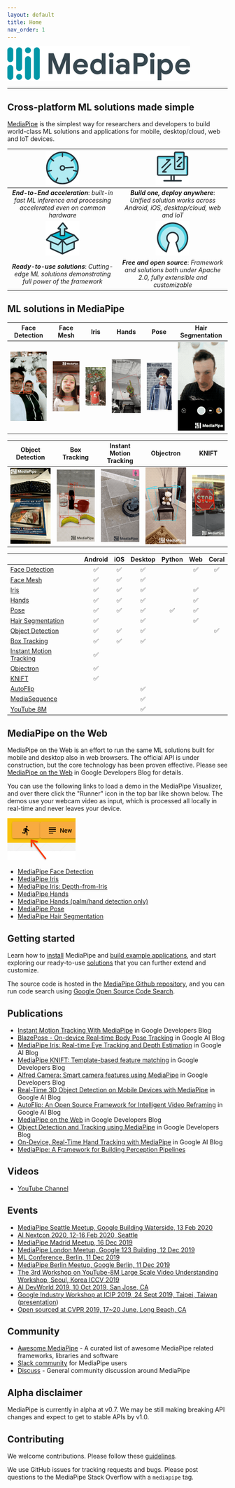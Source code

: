 ```yaml
---
layout: default
title: Home
nav_order: 1
---
```


![MediaPipe](images/mediapipe_small.png)

--------------------------------------------------------------------------------

## Cross-platform ML solutions made simple

[MediaPipe](https://google.github.io/mediapipe/) is the simplest way for researchers
and developers to build world-class ML solutions and applications for mobile,
desktop/cloud, web and IoT devices.

![accelerated.png](images/accelerated_small.png)                                                               | ![cross_platform.png](images/cross_platform_small.png)
:------------------------------------------------------------------------------------------------------------: | :----------------------------------------------------:
***End-to-End acceleration***: *built-in fast ML inference and processing accelerated even on common hardware* | ***Build one, deploy anywhere***: *Unified solution works across Android, iOS, desktop/cloud, web and IoT*
![ready_to_use.png](images/ready_to_use_small.png)                                                             | ![open_source.png](images/open_source_small.png)
***Ready-to-use solutions***: *Cutting-edge ML solutions demonstrating full power of the framework*            | ***Free and open source***: *Framework and solutions both under Apache 2.0, fully extensible and customizable*

## ML solutions in MediaPipe

Face Detection                                                                                                                 | Face Mesh                                                                                                       | Iris                                                                                                      | Hands                                                                                                      | Pose                                                                                                      | Hair Segmentation
:----------------------------------------------------------------------------------------------------------------------------: | :-------------------------------------------------------------------------------------------------------------: | :-------------------------------------------------------------------------------------------------------: | :--------------------------------------------------------------------------------------------------------: | :-------------------------------------------------------------------------------------------------------: | :---------------:
[![face_detection](images/mobile/face_detection_android_gpu_small.gif)](https://google.github.io/mediapipe/solutions/face_detection) | [![face_mesh](images/mobile/face_mesh_android_gpu_small.gif)](https://google.github.io/mediapipe/solutions/face_mesh) | [![iris](images/mobile/iris_tracking_android_gpu_small.gif)](https://google.github.io/mediapipe/solutions/iris) | [![hand](images/mobile/hand_tracking_android_gpu_small.gif)](https://google.github.io/mediapipe/solutions/hands) | [![pose](images/mobile/pose_tracking_android_gpu_small.gif)](https://google.github.io/mediapipe/solutions/pose) | [![hair_segmentation](images/mobile/hair_segmentation_android_gpu_small.gif)](https://google.github.io/mediapipe/solutions/hair_segmentation)

Object Detection                                                                                                                     | Box Tracking                                                                                                                | Instant Motion Tracking                                                                                                                               | Objectron                                                                                                             | KNIFT
:----------------------------------------------------------------------------------------------------------------------------------: | :-------------------------------------------------------------------------------------------------------------------------: | :---------------------------------------------------------------------------------------------------------------------------------------------------: | :-------------------------------------------------------------------------------------------------------------------: | :---:
[![object_detection](images/mobile/object_detection_android_gpu_small.gif)](https://google.github.io/mediapipe/solutions/object_detection) | [![box_tracking](images/mobile/object_tracking_android_gpu_small.gif)](https://google.github.io/mediapipe/solutions/box_tracking) | [![instant_motion_tracking](images/mobile/instant_motion_tracking_android_small.gif)](https://google.github.io/mediapipe/solutions/instant_motion_tracking) | [![objectron](images/mobile/objectron_chair_android_gpu_small.gif)](https://google.github.io/mediapipe/solutions/objectron) | [![knift](images/mobile/template_matching_android_cpu_small.gif)](https://google.github.io/mediapipe/solutions/knift)

<!-- []() in the first cell is needed to preserve table formatting in GitHub Pages. -->
<!-- Whenever this table is updated, paste a copy to solutions/solutions.md. -->

[]()                                                                                      | Android | iOS | Desktop | Python | Web | Coral
:---------------------------------------------------------------------------------------- | :-----: | :-: | :-----: | :----: | :-: | :---:
[Face Detection](https://google.github.io/mediapipe/solutions/face_detection)                   | ✅       | ✅   | ✅       |        | ✅   | ✅
[Face Mesh](https://google.github.io/mediapipe/solutions/face_mesh)                             | ✅       | ✅   | ✅       |        |     |
[Iris](https://google.github.io/mediapipe/solutions/iris)                                       | ✅       | ✅   | ✅       |        | ✅   |
[Hands](https://google.github.io/mediapipe/solutions/hands)                                     | ✅       | ✅   | ✅       |        | ✅   |
[Pose](https://google.github.io/mediapipe/solutions/pose)                                       | ✅       | ✅   | ✅       | ✅      | ✅   |
[Hair Segmentation](https://google.github.io/mediapipe/solutions/hair_segmentation)             | ✅       |     | ✅       |        | ✅   |
[Object Detection](https://google.github.io/mediapipe/solutions/object_detection)               | ✅       | ✅   | ✅       |        |     | ✅
[Box Tracking](https://google.github.io/mediapipe/solutions/box_tracking)                       | ✅       | ✅   | ✅       |        |     |
[Instant Motion Tracking](https://google.github.io/mediapipe/solutions/instant_motion_tracking) | ✅       |     |         |        |     |
[Objectron](https://google.github.io/mediapipe/solutions/objectron)                             | ✅       |     |         |        |     |
[KNIFT](https://google.github.io/mediapipe/solutions/knift)                                     | ✅       |     |         |        |     |
[AutoFlip](https://google.github.io/mediapipe/solutions/autoflip)                               |         |     | ✅       |        |     |
[MediaSequence](https://google.github.io/mediapipe/solutions/media_sequence)                    |         |     | ✅       |        |     |
[YouTube 8M](https://google.github.io/mediapipe/solutions/youtube_8m)                           |         |     | ✅       |        |     |

## MediaPipe on the Web

MediaPipe on the Web is an effort to run the same ML solutions built for mobile
and desktop also in web browsers. The official API is under construction, but
the core technology has been proven effective. Please see
[MediaPipe on the Web](https://developers.googleblog.com/2020/01/mediapipe-on-web.html)
in Google Developers Blog for details.

You can use the following links to load a demo in the MediaPipe Visualizer, and
over there click the "Runner" icon in the top bar like shown below. The demos
use your webcam video as input, which is processed all locally in real-time and
never leaves your device.

![visualizer_runner](images/visualizer_runner.png)

*   [MediaPipe Face Detection](https://viz.mediapipe.dev/demo/face_detection)
*   [MediaPipe Iris](https://viz.mediapipe.dev/demo/iris_tracking)
*   [MediaPipe Iris: Depth-from-Iris](https://viz.mediapipe.dev/demo/iris_depth)
*   [MediaPipe Hands](https://viz.mediapipe.dev/demo/hand_tracking)
*   [MediaPipe Hands (palm/hand detection only)](https://viz.mediapipe.dev/demo/hand_detection)
*   [MediaPipe Pose](https://viz.mediapipe.dev/demo/pose_tracking)
*   [MediaPipe Hair Segmentation](https://viz.mediapipe.dev/demo/hair_segmentation)

## Getting started

Learn how to [install](https://google.github.io/mediapipe/getting_started/install)
MediaPipe and
[build example applications](https://google.github.io/mediapipe/getting_started/building_examples),
and start exploring our ready-to-use
[solutions](https://google.github.io/mediapipe/solutions/solutions) that you can
further extend and customize.

The source code is hosted in the
[MediaPipe Github repository](https://github.com/google/mediapipe), and you can
run code search using
[Google Open Source Code Search](https://cs.opensource.google/mediapipe/mediapipe).

## Publications

*   [Instant Motion Tracking With MediaPipe](https://mediapipe.page.link/instant-motion-tracking-blog)
    in Google Developers Blog
*   [BlazePose - On-device Real-time Body Pose Tracking](https://ai.googleblog.com/2020/08/on-device-real-time-body-pose-tracking.html)
    in Google AI Blog
*   [MediaPipe Iris: Real-time Eye Tracking and Depth Estimation](https://ai.googleblog.com/2020/08/mediapipe-iris-real-time-iris-tracking.html)
    in Google AI Blog
*   [MediaPipe KNIFT: Template-based feature matching](https://developers.googleblog.com/2020/04/mediapipe-knift-template-based-feature-matching.html)
    in Google Developers Blog
*   [Alfred Camera: Smart camera features using MediaPipe](https://developers.googleblog.com/2020/03/alfred-camera-smart-camera-features-using-mediapipe.html)
    in Google Developers Blog
*   [Real-Time 3D Object Detection on Mobile Devices with MediaPipe](https://ai.googleblog.com/2020/03/real-time-3d-object-detection-on-mobile.html)
    in Google AI Blog
*   [AutoFlip: An Open Source Framework for Intelligent Video Reframing](https://ai.googleblog.com/2020/02/autoflip-open-source-framework-for.html)
    in Google AI Blog
*   [MediaPipe on the Web](https://developers.googleblog.com/2020/01/mediapipe-on-web.html)
    in Google Developers Blog
*   [Object Detection and Tracking using MediaPipe](https://developers.googleblog.com/2019/12/object-detection-and-tracking-using-mediapipe.html)
    in Google Developers Blog
*   [On-Device, Real-Time Hand Tracking with MediaPipe](https://ai.googleblog.com/2019/08/on-device-real-time-hand-tracking-with.html)
    in Google AI Blog
*   [MediaPipe: A Framework for Building Perception Pipelines](https://arxiv.org/abs/1906.08172)

## Videos

*   [YouTube Channel](https://www.youtube.com/c/MediaPipe)

## Events

*   [MediaPipe Seattle Meetup, Google Building Waterside, 13 Feb 2020](https://mediapipe.page.link/seattle2020)
*   [AI Nextcon 2020, 12-16 Feb 2020, Seattle](http://aisea20.xnextcon.com/)
*   [MediaPipe Madrid Meetup, 16 Dec 2019](https://www.meetup.com/Madrid-AI-Developers-Group/events/266329088/)
*   [MediaPipe London Meetup, Google 123 Building, 12 Dec 2019](https://www.meetup.com/London-AI-Tech-Talk/events/266329038)
*   [ML Conference, Berlin, 11 Dec 2019](https://mlconference.ai/machine-learning-advanced-development/mediapipe-building-real-time-cross-platform-mobile-web-edge-desktop-video-audio-ml-pipelines/)
*   [MediaPipe Berlin Meetup, Google Berlin, 11 Dec 2019](https://www.meetup.com/Berlin-AI-Tech-Talk/events/266328794/)
*   [The 3rd Workshop on YouTube-8M Large Scale Video Understanding Workshop,
    Seoul, Korea ICCV
    2019](https://research.google.com/youtube8m/workshop2019/index.html)
*   [AI DevWorld 2019, 10 Oct 2019, San Jose, CA](https://aidevworld.com)
*   [Google Industry Workshop at ICIP 2019, 24 Sept 2019, Taipei, Taiwan](http://2019.ieeeicip.org/?action=page4&id=14#Google)
    ([presentation](https://docs.google.com/presentation/d/e/2PACX-1vRIBBbO_LO9v2YmvbHHEt1cwyqH6EjDxiILjuT0foXy1E7g6uyh4CesB2DkkEwlRDO9_lWfuKMZx98T/pub?start=false&loop=false&delayms=3000&slide=id.g556cc1a659_0_5))
*   [Open sourced at CVPR 2019, 17~20 June, Long Beach, CA](https://sites.google.com/corp/view/perception-cv4arvr/mediapipe)

## Community

*   [Awesome MediaPipe](https://mediapipe.org) - A curated list of awesome
    MediaPipe related frameworks, libraries and software
*   [Slack community](https://mediapipe.page.link/joinslack) for MediaPipe users
*   [Discuss](https://groups.google.com/forum/#!forum/mediapipe) - General
    community discussion around MediaPipe

## Alpha disclaimer

MediaPipe is currently in alpha at v0.7. We may be still making breaking API
changes and expect to get to stable APIs by v1.0.

## Contributing

We welcome contributions. Please follow these
[guidelines](https://github.com/google/mediapipe/blob/master/CONTRIBUTING.md).

We use GitHub issues for tracking requests and bugs. Please post questions to
the MediaPipe Stack Overflow with a `mediapipe` tag.
